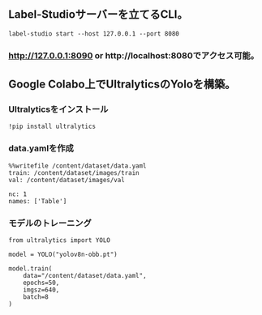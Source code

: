 ## Label-Studioサーバーを立てるCLI。
```
label-studio start --host 127.0.0.1 --port 8080
```

### http://127.0.0.1:8090 or http://localhost:8080でアクセス可能。

## Google Colabo上でUltralyticsのYoloを構築。

### Ultralyticsをインストール
```
!pip install ultralytics
```

### data.yamlを作成
```
%%writefile /content/dataset/data.yaml
train: /content/dataset/images/train
val: /content/dataset/images/val

nc: 1
names: ['Table']
```

### モデルのトレーニング
```
from ultralytics import YOLO

model = YOLO("yolov8n-obb.pt")

model.train(
    data="/content/dataset/data.yaml",
    epochs=50,
    imgsz=640,
    batch=8
)
```
